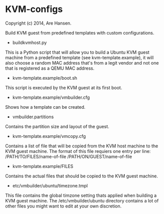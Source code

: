 KVM-configs
===========

Copyright (c) 2014, Are Hansen.

Build KVM guest from predefined templates with custom configurations.


- buildkvmhost.py

This is a Python script that will allow you to build a Ubuntu KVM guest machine
from a predefined template (see kvm-template.example), it will also choose a
random MAC address that's from a legit vendor and not one that is registered as
a QEMU MAC address.

- kvm-template.example/boot.sh

This script is executed by the KVM guest at its first boot.

- kvm-template.example/vmbuilder.cfg

Shows how a template can be created.

- vmbuilder.partitions

Contains the partition size and layout of the guest.

- kvm-template.example/vmcopy.cfg

Contains a list of file that will be copied from the KVM host machine to the KVM
guest machine. The format of this file requiers one entry per line:
/PATH/TO/FILES/name-of-file /PATH/ON/GUEST/name-of-file 

- kvm-template.example/FILES

Contains the actual files that should be copied to the KVM guest machine.

- etc/vmbuilder/ubuntu/timezone.tmpl

This file contains the global timzone setting thats applied when building a KVM
guest machine. The /etc/vmbuilder/ubuntu directory contains a lot of other files
you might want to edit at your own discretion.



